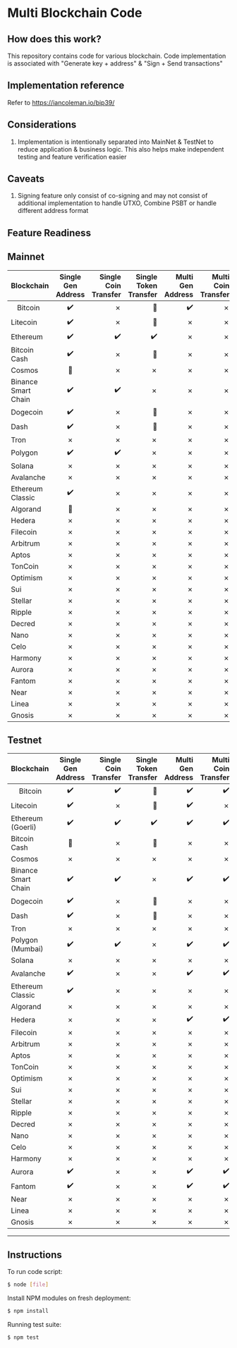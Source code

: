 Multi Blockchain Code
=====================================

<URL>

How does this work?
----------------

This repository contains code for various blockchain. Code implementation is associated with "Generate key + address" & "Sign + Send transactions"


Implementation reference
----------------

Refer to https://iancoleman.io/bip39/


Considerations
----------------

1. Implementation is intentionally separated into MainNet & TestNet to reduce application & business logic. This also helps make independent testing and feature verification easier


Caveats
----------------

1. Signing feature only consist of co-signing and may not consist of additional implementation to handle UTXO, Combine PSBT or handle different address format


Feature Readiness
----------------

## Mainnet

| Blockchain        | Single Gen Address           | Single Coin Transfer | Single Token Transfer | Multi Gen Address           | Multi Coin Transfer | Multi Token Transfer |
| ------------- |:-------------:| -----:|-----:|-----:|-----:|-----:|
| <span><img src="https://s2.coinmarketcap.com/static/img/coins/64x64/1.png" width="14px" /></span>Bitcoin<span>      | :heavy_check_mark: | &cross; | :no_entry_sign: | :heavy_check_mark: | &cross; | :no_entry_sign: |
| Litecoin     | :heavy_check_mark:      |   &cross; | :no_entry_sign: | &cross; | &cross; | :no_entry_sign: |
| Ethereum | :heavy_check_mark:      |    :heavy_check_mark: | :heavy_check_mark: | &cross; | &cross; | &cross; |
| Bitcoin Cash | :heavy_check_mark:      |    &cross; | :no_entry_sign: | &cross; | &cross; | :no_entry_sign: |
| Cosmos | :construction:      |    &cross; | &cross; | &cross; | &cross; | &cross; |
| Binance Smart Chain | :heavy_check_mark:      |    :heavy_check_mark: | &cross; | &cross; | &cross; | &cross; |
| Dogecoin | :heavy_check_mark:      |    &cross; | :no_entry_sign: | &cross; | &cross; | :no_entry_sign: |
| Dash | :heavy_check_mark:      |    &cross; | :no_entry_sign: | &cross; | &cross; | :no_entry_sign: |
| Tron | &cross;      |    &cross; | &cross; | &cross; | &cross; | &cross; |
| Polygon | :heavy_check_mark:      |    :heavy_check_mark: | &cross; | &cross; | &cross; | &cross; |
| Solana | &cross;      |    &cross; | &cross; | &cross; | &cross; | &cross; |
| Avalanche | &cross;      |    &cross; | &cross; | &cross; | &cross; | &cross; |
| Ethereum Classic | :heavy_check_mark:      |    &cross; | &cross; | &cross; | &cross; | &cross; |
| Algorand | :construction:      |    &cross; | &cross; | &cross; | &cross; | &cross; |
| Hedera | &cross;      |    &cross; | &cross; | &cross; | &cross; | &cross; |
| Filecoin | &cross;      |    &cross; | &cross; | &cross; | &cross; | &cross; |
| Arbitrum | &cross;      |    &cross; | &cross; | &cross; | &cross; | &cross; |
| Aptos | &cross;      |    &cross; | &cross; | &cross; | &cross; | &cross; |
| TonCoin | &cross;      |    &cross; | &cross; | &cross; | &cross; | &cross; |
| Optimism | &cross;      |    &cross; | &cross; | &cross; | &cross; | &cross; |
| Sui | &cross;      |    &cross; | &cross; | &cross; | &cross; | &cross; |
| Stellar | &cross;      |    &cross; | &cross; | &cross; | &cross; | &cross; |
| Ripple | &cross;      |    &cross; | &cross; | &cross; | &cross; | &cross; |
| Decred | &cross;      |    &cross; | &cross; | &cross; | &cross; | &cross; |
| Nano | &cross;      |    &cross; | &cross; | &cross; | &cross; | &cross; |
| Celo | &cross;      |    &cross; | &cross; | &cross; | &cross; | &cross; |
| Harmony | &cross;      |    &cross; | &cross; | &cross; | &cross; | &cross; |
| Aurora | &cross;      |    &cross; | &cross; | &cross; | &cross; | &cross; |
| Fantom | &cross;      |    &cross; | &cross; | &cross; | &cross; | &cross; |
| Near | &cross;      |    &cross; | &cross; | &cross; | &cross; | &cross; |
| Linea | &cross;      |    &cross; | &cross; | &cross; | &cross; | &cross; |
| Gnosis | &cross;      |    &cross; | &cross; | &cross; | &cross; | &cross; |

## Testnet

| Blockchain        | Single Gen Address           | Single Coin Transfer | Single Token Transfer | Multi Gen Address           | Multi Coin Transfer | Multi Token Transfer |
| ------------- |:-------------:| -----:|-----:|-----:|-----:|-----:|
| <span><img src="https://s2.coinmarketcap.com/static/img/coins/64x64/1.png" width="14px" /></span> <span>Bitcoin</span>      | :heavy_check_mark: | :heavy_check_mark: | :no_entry_sign: | :heavy_check_mark: | :heavy_check_mark: | :no_entry_sign: |
| Litecoin     | :heavy_check_mark:      |   &cross; | :no_entry_sign: | :heavy_check_mark: | &cross; | :no_entry_sign: |
| Ethereum (Goerli) | :heavy_check_mark:      |    :heavy_check_mark: | :heavy_check_mark: | :heavy_check_mark: | :heavy_check_mark: | :heavy_check_mark: |
| Bitcoin Cash | :construction:      |    &cross; | :no_entry_sign: | &cross; | &cross; | :no_entry_sign: |
| Cosmos | &cross;      |    &cross; | &cross; | &cross; | &cross; | &cross; |
| Binance Smart Chain | :heavy_check_mark:      |    :heavy_check_mark: | &cross; | :heavy_check_mark: | :heavy_check_mark: | &cross; |
| Dogecoin | :heavy_check_mark:      |    &cross; | :no_entry_sign: | &cross; | &cross; | :no_entry_sign: |
| Dash | :heavy_check_mark:      |    &cross; | :no_entry_sign: | &cross; | &cross; | :no_entry_sign: |
| Tron | &cross;      |    &cross; | &cross; | &cross; | &cross; | &cross; |
| Polygon (Mumbai) | :heavy_check_mark:      |    :heavy_check_mark: | &cross; | :heavy_check_mark: | :heavy_check_mark: | &cross; |
| Solana | &cross;      |    &cross; | &cross; | &cross; | &cross; | &cross; |
| Avalanche | :heavy_check_mark:      |    &cross; | &cross; | :heavy_check_mark: | :heavy_check_mark: | &cross; |
| Ethereum Classic | :heavy_check_mark:      |    &cross; | &cross; | &cross; | &cross; | &cross; |
| Algorand | &cross;      |    &cross; | &cross; | &cross; | &cross; | &cross; |
| Hedera | &cross;      |    &cross; | &cross; | :heavy_check_mark: | :heavy_check_mark: | &cross; |
| Filecoin | &cross;      |    &cross; | &cross; | &cross; | &cross; | &cross; |
| Arbitrum | &cross;      |    &cross; | &cross; | &cross; | &cross; | &cross; |
| Aptos | &cross;      |    &cross; | &cross; | &cross; | &cross; | &cross; |
| TonCoin | &cross;      |    &cross; | &cross; | &cross; | &cross; | &cross; |
| Optimism | &cross;      |    &cross; | &cross; | &cross; | &cross; | &cross; |
| Sui | &cross;      |    &cross; | &cross; | &cross; | &cross; | &cross; |
| Stellar | &cross;      |    &cross; | &cross; | &cross; | &cross; | &cross; |
| Ripple | &cross;      |    &cross; | &cross; | &cross; | &cross; | &cross; |
| Decred | &cross;      |    &cross; | &cross; | &cross; | &cross; | &cross; |
| Nano | &cross;      |    &cross; | &cross; | &cross; | &cross; | &cross; |
| Celo | &cross;      |    &cross; | &cross; | &cross; | &cross; | &cross; |
| Harmony | &cross;      |    &cross; | &cross; | &cross; | &cross; | &cross; |
| Aurora | :heavy_check_mark:      |    &cross; | &cross; | :heavy_check_mark: | :heavy_check_mark: | &cross; |
| Fantom | :heavy_check_mark:      |    &cross; | &cross; | :heavy_check_mark: | :heavy_check_mark: | &cross; |
| Near | &cross;      |    &cross; | &cross; | &cross; | &cross; | &cross; |
| Linea | &cross;      |    &cross; | &cross; | &cross; | &cross; | &cross; |
| Gnosis | &cross;      |    &cross; | &cross; | &cross; | &cross; | &cross; |


----------------


## Instructions

To run code script:

```bash
$ node [file]
```

Install NPM modules on fresh deployment:

```bash
$ npm install
```

Running test suite:

```bash
$ npm test
```
